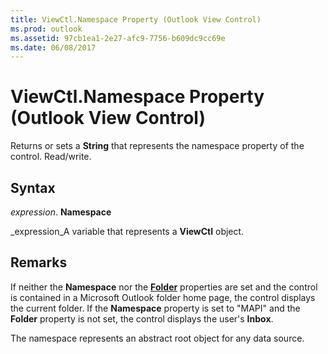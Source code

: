 ```yaml
---
title: ViewCtl.Namespace Property (Outlook View Control)
ms.prod: outlook
ms.assetid: 97cb1ea1-2e27-afc9-7756-b609dc9cc69e
ms.date: 06/08/2017
---
```



# ViewCtl.Namespace Property (Outlook View Control)

Returns or sets a  **String** that represents the namespace property of the control. Read/write.


## Syntax

 _expression_. **Namespace**

 _expression_A variable that represents a  **ViewCtl** object.


## Remarks

If neither the  **Namespace** nor the **[Folder](Outlook.viewctl.fold.md)** properties are set and the control is contained in a Microsoft Outlook folder home page, the control displays the current folder. If the **Namespace** property is set to "MAPI" and the **Folder** property is not set, the control displays the user's **Inbox**.

The namespace represents an abstract root object for any data source.


